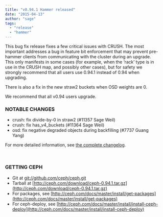 ```yaml
---
title: "v0.94.1 Hammer released"
date: "2015-04-13"
author: "sage"
tags:
  - "release"
  - "hammer"
---
```


This bug fix release fixes a few critical issues with CRUSH. The most important addresses a bug in feature bit enforcement that may prevent pre-hammer clients from communicating with the cluster during an upgrade. This only manifests in some cases (for example, when the ‘rack’ type is in use in the CRUSH map, and possibly other cases), but for safety we strongly recommend that all users use 0.94.1 instead of 0.94 when upgrading.

There is also a fix in the new straw2 buckets when OSD weights are 0.

We recommend that all v0.94 users upgrade.

### NOTABLE CHANGES

- crush: fix divide-by-0 in straw2 (#11357 Sage Weil)
- crush: fix has\_v4\_buckets (#11364 Sage Weil)
- osd: fix negative degraded objects during backfilling (#7737 Guang Yang)

For more detailed information, see [the complete changelog](http://docs.ceph.com/docs/master/_downloads/v0.94.1.txt).

 

### GETTING CEPH

- Git at [git://github.com/ceph/ceph.git](http://github.com/ceph/ceph)
- Tarball at [http://ceph.com/download/ceph-0.94.1.tar.gz](http://ceph.com/download/ceph-0.94.1.tar.gz)
- For packages, see [http://ceph.com/docs/master/install/get-packages](http://ceph.com/docs/master/install/get-packages)
- For ceph-deploy, see [http://ceph.com/docs/master/install/install-ceph-deploy](http://ceph.com/docs/master/install/install-ceph-deploy)
